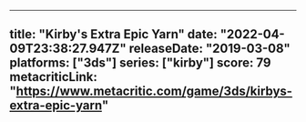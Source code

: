 
---
title: "Kirby's Extra Epic Yarn"
date: "2022-04-09T23:38:27.947Z"
releaseDate: "2019-03-08"
platforms: ["3ds"]
series: ["kirby"]
score: 79
metacriticLink: "https://www.metacritic.com/game/3ds/kirbys-extra-epic-yarn"
---
